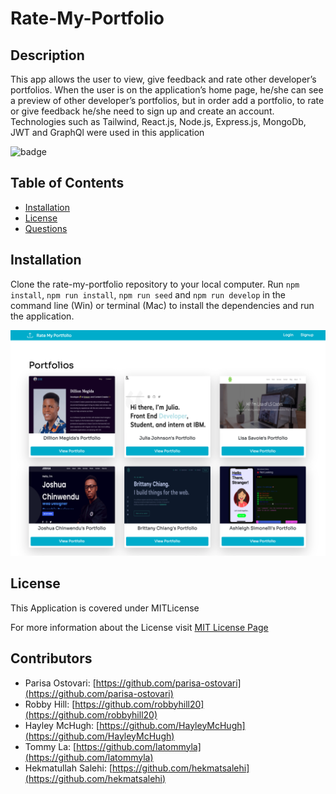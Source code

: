 # Rate-My-Portfolio
## Description
This app allows the user to view, give feedback and rate other developer’s portfolios. When the user is on the application’s home page, he/she can see a preview of other developer’s portfolios, but in order add a portfolio, to rate or give feedback he/she need to sign up and create an account.
Technologies such as Tailwind, React.js, Node.js, Express.js, MongoDb, JWT and GraphQl were used in this application

![badge](https://img.shields.io/badge/license-MITLicense-brightgreen)
## Table of Contents
* [Installation](#Installation)
* [License](#License)
* [Questions](#Questions)
## Installation
Clone the rate-my-portfolio repository to your local computer. Run ```npm install```, ```npm run install```, ```npm run seed``` and ```npm run develop``` in the command line (Win) or terminal (Mac) to install the dependencies and run the application.

![Application Screenshot](./client/src/images/screenshot.png)
 
## License
This Application is covered under MITLicense

For more information about the License visit [MIT License Page](https://choosealicense.com/licenses/mit/)
## Contributors

- Parisa Ostovari: [https://github.com/parisa-ostovari](https://github.com/parisa-ostovari)
- Robby Hill: [https://github.com/robbyhill20](https://github.com/robbyhill20)
- Hayley McHugh: [https://github.com/HayleyMcHugh](https://github.com/HayleyMcHugh)
- Tommy La: [https://github.com/latommyla](https://github.com/latommyla)
- Hekmatullah Salehi: [https://github.com/hekmatsalehi](https://github.com/hekmatsalehi)
